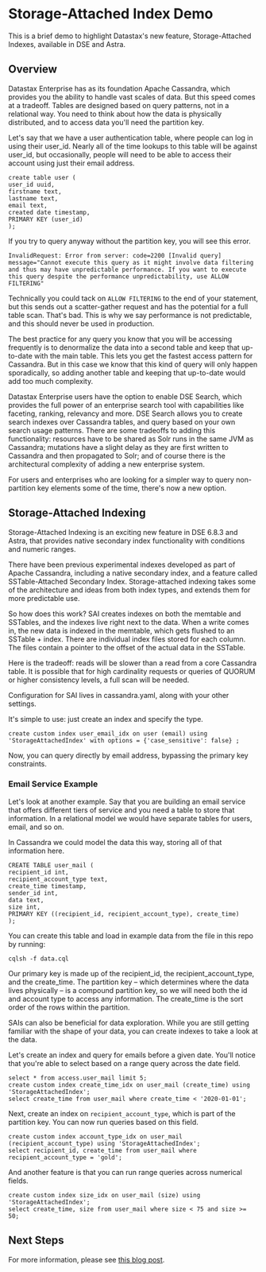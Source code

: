 # Storage-Attached Index Demo

This is a brief demo to highlight Datastax's new feature, Storage-Attached Indexes, available in DSE and Astra.

## Overview

Datastax Enterprise has as its foundation Apache Cassandra, which provides you the ability to handle vast scales of data. But this speed comes at a tradeoff. Tables are designed based on query patterns, not in a relational way. You need to think about how the data is physically distributed, and to access data you'll need the partition key.

Let's say that we have a user authentication table, where people can log in using their user_id. Nearly all of the time lookups to this table will be against user_id, but occasionally, people will need to be able to access their account using just their email address.

```
create table user (
user_id uuid,
firstname text,
lastname text,
email text,
created date timestamp,
PRIMARY KEY (user_id)
);
```

If you try to query anyway without the partition key, you will see this error.


```
InvalidRequest: Error from server: code=2200 [Invalid query] message="Cannot execute this query as it might involve data filtering and thus may have unpredictable performance. If you want to execute this query despite the performance unpredictability, use ALLOW FILTERING"
```

Technically you could tack on `ALLOW FILTERING` to the end of your statement, but this sends out a scatter-gather request and has the potential for a full table scan. That's bad. This is why we say performance is not predictable, and this should never be used in production.

The best practice for any query you know that you will be accessing frequently is to denormalize the data into a second table and keep that up-to-date with the main table. This lets you get the fastest access pattern for Cassandra. But in this case we know that this kind of query will only happen sporadically, so adding another table and keeping that up-to-date would add too much complexity.

Datastax Enterprise users have the option to enable DSE Search, which provides the full power of an enterprise search tool with capabilities like faceting, ranking, relevancy and more. DSE Search allows you to create search indexes over Cassandra tables, and query based on your own search usage patterns. There are some tradeoffs to adding this functionality: resources have to be shared as Solr runs in the same JVM as Cassandra; mutations have a slight delay as they are first written to Cassandra and then propagated to Solr; and of course there is the architectural complexity of adding a new enterprise system.

For users and enterprises who are looking for a simpler way to query non-partition key elements some of the time, there's now a new option.

## Storage-Attached Indexing

Storage-Attached Indexing is an exciting new feature in DSE 6.8.3 and Astra, that provides native secondary index functionality with conditions and numeric ranges.

There have been previous experimental indexes developed as part of Apache Cassandra, including a native secondary index, and a feature called SSTable-Attached Secondary Index. Storage-attached indexing takes some of the architecture and ideas from both index types, and extends them for more predictable use.

So how does this work? SAI creates indexes on both the memtable and SSTables, and the indexes live right next to the data. When a write comes in, the new data is indexed in the memtable, which gets flushed to an SSTable + index. There are individual index files stored for each column. The files contain a pointer to the offset of the actual data in the SSTable.

Here is the tradeoff: reads will be slower than a read from a core Cassandra table. It is possible that for high cardinality requests or queries of QUORUM or higher consistency levels, a full scan will be needed.

Configuration for SAI lives in cassandra.yaml, along with your other settings.

It's simple to use: just create an index and specify the type.

```
create custom index user_email_idx on user (email) using 'StorageAttachedIndex' with options = {'case_sensitive': false} ;
```

Now, you can query directly by email address, bypassing the primary key constraints.

### Email Service Example
Let's look at another example. Say that you are building an email service that offers different tiers of service and you need a table to store that information. In a relational model we would have separate tables for users, email, and so on.

In Cassandra we could model the data this way, storing all of that information here.

```
CREATE TABLE user_mail (
recipient_id int,
recipient_account_type text,
create_time timestamp,
sender_id int,
data text,
size int,
PRIMARY KEY ((recipient_id, recipient_account_type), create_time)
);
```

You can create this table and load in example data from the file in this repo by running:

```
cqlsh -f data.cql
```

Our primary key is made up of the recipient_id, the recipient_account_type, and the create_time. The partition key – which determines where the data lives physically – is a compound partition key, so we will need both the id and account type to access any information. The create_time is the sort order of the rows within the partition.

SAIs can also be beneficial for data exploration. While you are still getting familiar with the shape of your data, you can create indexes to take a look at the data.

Let's create an index and query for emails before a given date. You'll notice that you're able to select based on a range query across the date field.

```
select * from access.user_mail limit 5;
create custom index create_time_idx on user_mail (create_time) using 'StorageAttachedIndex';
select create_time from user_mail where create_time < '2020-01-01';
```

Next, create an index on `recipient_account_type`, which is part of the partition key. You can now run queries based on this field.
```
create custom index account_type_idx on user_mail (recipient_account_type) using 'StorageAttachedIndex';
select recipient_id, create_time from user_mail where recipient_account_type = 'gold';
```

And another feature is that you can run range queries across numerical fields.

```
create custom index size_idx on user_mail (size) using 'StorageAttachedIndex';
select create_time, size from user_mail where size < 75 and size >= 50;
```

## Next Steps

For more information, please see [this blog post](https://www.datastax.com/blog/2020/09/eliminate-trade-offs-between-database-ease-use-and-massive-scale-sai-storage-attached).
